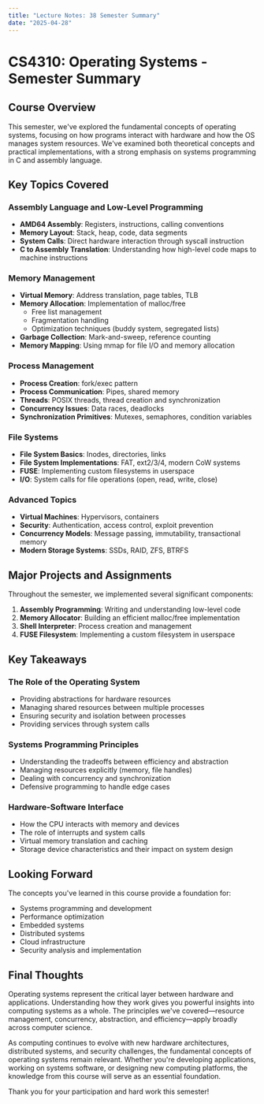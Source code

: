 ```yaml
---
title: "Lecture Notes: 38 Semester Summary"
date: "2025-04-28"
---
```


# CS4310: Operating Systems - Semester Summary

## Course Overview

This semester, we've explored the fundamental concepts of operating systems, focusing on how programs interact with hardware and how the OS manages system resources. We've examined both theoretical concepts and practical implementations, with a strong emphasis on systems programming in C and assembly language.

## Key Topics Covered

### Assembly Language and Low-Level Programming
- **AMD64 Assembly**: Registers, instructions, calling conventions
- **Memory Layout**: Stack, heap, code, data segments
- **System Calls**: Direct hardware interaction through syscall instruction
- **C to Assembly Translation**: Understanding how high-level code maps to machine instructions

### Memory Management
- **Virtual Memory**: Address translation, page tables, TLB
- **Memory Allocation**: Implementation of malloc/free
  - Free list management
  - Fragmentation handling
  - Optimization techniques (buddy system, segregated lists)
- **Garbage Collection**: Mark-and-sweep, reference counting
- **Memory Mapping**: Using mmap for file I/O and memory allocation

### Process Management
- **Process Creation**: fork/exec pattern
- **Process Communication**: Pipes, shared memory
- **Threads**: POSIX threads, thread creation and synchronization
- **Concurrency Issues**: Data races, deadlocks
- **Synchronization Primitives**: Mutexes, semaphores, condition variables

### File Systems
- **File System Basics**: Inodes, directories, links
- **File System Implementations**: FAT, ext2/3/4, modern CoW systems
- **FUSE**: Implementing custom filesystems in userspace
- **I/O**: System calls for file operations (open, read, write, close)

### Advanced Topics
- **Virtual Machines**: Hypervisors, containers
- **Security**: Authentication, access control, exploit prevention
- **Concurrency Models**: Message passing, immutability, transactional memory
- **Modern Storage Systems**: SSDs, RAID, ZFS, BTRFS

## Major Projects and Assignments

Throughout the semester, we implemented several significant components:

1. **Assembly Programming**: Writing and understanding low-level code
2. **Memory Allocator**: Building an efficient malloc/free implementation
3. **Shell Interpreter**: Process creation and management
4. **FUSE Filesystem**: Implementing a custom filesystem in userspace

## Key Takeaways

### The Role of the Operating System
- Providing abstractions for hardware resources
- Managing shared resources between multiple processes
- Ensuring security and isolation between processes
- Providing services through system calls

### Systems Programming Principles
- Understanding the tradeoffs between efficiency and abstraction
- Managing resources explicitly (memory, file handles)
- Dealing with concurrency and synchronization
- Defensive programming to handle edge cases

### Hardware-Software Interface
- How the CPU interacts with memory and devices
- The role of interrupts and system calls
- Virtual memory translation and caching
- Storage device characteristics and their impact on system design

## Looking Forward

The concepts you've learned in this course provide a foundation for:

- Systems programming and development
- Performance optimization
- Embedded systems
- Distributed systems
- Cloud infrastructure
- Security analysis and implementation

## Final Thoughts

Operating systems represent the critical layer between hardware and applications. Understanding how they work gives you powerful insights into computing systems as a whole. The principles we've covered—resource management, concurrency, abstraction, and efficiency—apply broadly across computer science.

As computing continues to evolve with new hardware architectures, distributed systems, and security challenges, the fundamental concepts of operating systems remain relevant. Whether you're developing applications, working on systems software, or designing new computing platforms, the knowledge from this course will serve as an essential foundation.

Thank you for your participation and hard work this semester!
